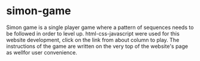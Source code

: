 # simon-game
Simon game is a single player game where a pattern of sequences needs to be followed in order to level up. html-css-javascript were used for this website development, click on the link from about column to play. The instructions of the game are written on the very top of the website's page as wellfor user convenience.   
